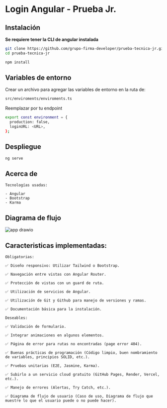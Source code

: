 
# Login Angular - Prueba Jr.


## Instalación

**Se requiere tener la CLI de angular instalada**

```bash
git clone https://github.com/grupo-firma-developer/prueba-tecnica-jr.git
cd prueba-tecnica-jr
```

```bash
npm install
```


## Variables de entorno

Crear un archivo para agregar las variables de entorno en la ruta de:

```bash
src/enviroments/enviroments.ts
```

Reemplazar <URL> por tu endpoint

```bash
export const environment = {
  production: false,
  loginURL: <URL>,
};
```


## Despliegue

```bash
ng serve
```


## Acerca de

    Tecnologías usadas:

    - Angular
    - Bootstrap
    - Karma
## Diagrama de flujo

![app drawio](https://github.com/user-attachments/assets/a7204e8a-274d-4a0c-a3aa-e53d5db8e91a)
 


## Caracteristicas implementadas:

    Obligatorias:

    ✅ Diseño responsivo: Utilizar Tailwind o Bootstrap.

    ✅ Navegación entre vistas con Angular Router.

    ✅ Protección de vistas con un guard de ruta.

    ✅ Utilización de servicios de Angular.

    ✅ Utilización de Git y Github para manejo de versiones y ramas.

    ✅ Documentación básica para la instalación.

    Deseables:

    ✅ Validación de formulario.

    ✅ Integrar animaciones en algunos elementos.

    ✅ Página de error para rutas no encontradas (page error 404).

    ✅ Buenas prácticas de programación (Código limpio, buen nombramiento de variables, principios SOLID, etc.).
 
    ✅ Pruebas unitarias (E2E, Jasmine, Karma).

    ✅ Subirlo a un servicio cloud gratuito (GitHub Pages, Render, Vercel, etc.).

    ✅ Manejo de errores (Alertas, Try Catch, etc.).

    ✅ Diagrama de flujo de usuario (Caso de uso, Diagrama de flujo que muestre lo que el usuario puede o no puede hacer).


